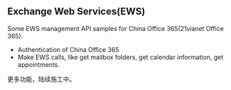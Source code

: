 ## Exchange Web Services(EWS) 
Some EWS management API samples for China Office 365(21vianet Office 365). 
- Authentication of China Office 365
- Make EWS calls, like get mailbox folders, get calendar information, get appointments.

更多功能，陆续施工中。
